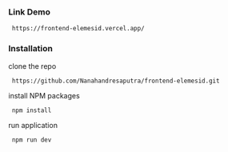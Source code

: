 ### Link Demo

```http
 https://frontend-elemesid.vercel.app/
```

### Installation

clone the repo

```http
 https://github.com/Nanahandresaputra/frontend-elemesid.git
```

install NPM packages

```
 npm install
```

run application

```
 npm run dev
```

